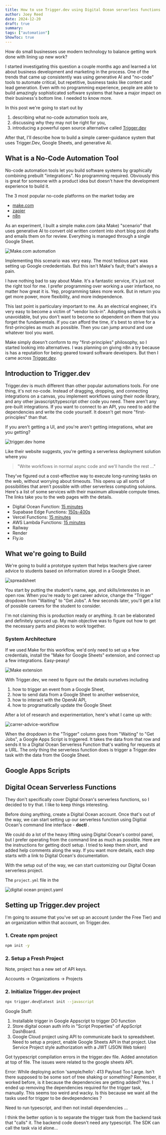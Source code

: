 ```yaml
---
title: How to use Trigger.dev using Digital Ocean serverless functions.
author: Joey Reed
date: 2024-12-20
draft: true
summary:     
tags: ["automation"]
ShowToc: true
---
```


How do small businesses use modern technology to balance getting work done with lining up new work?  

I started investigating this question a couple months ago and learned a lot about business development and 
marketing in the process.  One of the trends that came up consistently was using generative AI and "no-code" tools to 
automate critical, but repetitive, business tasks like content and lead generation.  Even with no programming experience,
people are able to build amazingly sophisticated software systems that have a major impact on their business's
bottom line.  I needed to know more.

In this post we're going to start out by

1. describing what no-code automation tools are,
2. discussing why they may not be right for you,
3. introducing a powerful open source alternative called [Trigger.dev](https://trigger.dev/)

After that, I'll describe how to build a simple career-guidance system that uses Trigger.Dev, Google Sheets, and generative AI.

## What is a No-Code Automation Tool

No-code automation tools let you build software systems by graphically combining prebuilt "integrations".  No programming required.  Obviously this is 
great for someone with a product idea but doesn't have the development experience to build it.     

The 3 most popular no-code platforms on the market today are  

* [make.com](https://www.make.com/en)
* [zapier](https://zapier.com/)
* [n8n](https://n8n.io/)

As an experiment, I built a simple make.com (aka Make) "scenario" that uses generative AI to convert old written content into short blog post drafts and emails them on for review.  Everything is managed through a single Google Sheet.

![Make.com automation](./figures/make_automation.png)

Implementing this scenario was very easy.  The most tedious part was setting up Google crededentials.  But this isn't Make's fault; that's always a pain.

I have nothing bad to say about Make.  It's a fantastic service, it's just not the right tool for me.  I prefer programming over working a user interface, no matter how great it is.  Yep, programming takes more work.  But in return you get more power, more flexibility, and more independence.  

This last point is particulary important to me.  As an electrical engineer,  it's very easy to become a victim of "vendor lock-in".  Adopting software tools is unavoidable, but you don't want to become so dependent on them that you forget the fundamentals.  If you can afford the time, it's best to strive for a first-principles as much as possible.  Then you can jump around and use whatever tool you want.                     

Make simply doesn't conform to my "first-principles" philosophy, so I started looking into alternatives.  I was planning on giving n8n a try because is has a reputation for being geared toward software developers.  But then I came across [Trigger.dev](https://trigger.dev/).    

## Introduction to Trigger.dev 

Trigger.dev is much different than other popular automations tools.  For one thing, it's not no-code.  Instead of dragging, 
dropping, and connecting integrations on a canvas, you implement workflows using their node library, and any other javascript/typescript other 
code you need.  There aren't any pre-built integrations.  If you want to connect to an API, you need to add the dependencies and write the code 
yourself.  It doesn't get more "first-principles" than that.

If you aren't getting a UI, and you're aren't getting integrations, what are you getting?    

![trigger.dev home](./figures/trigger-dot-dev-home-annotated.png)

Like their website suggests, you're getting a serverless deployment solution where you

> "Write workflows in normal async code and we'll handle the rest ..."

They've figured out a cost-effective way to execute long-running tasks on the web, without worrying about timeouts.  This opens up 
all sorts of possibilities that aren't possible with other serverless computing soluions.  Here's a list of some services
with their maximum allowable compute times.  The links take you to the web pages with the details.

* Digital Ocean Function: [15 minutes](https://docs.digitalocean.com/products/functions/details/limits/)
* Supabase Edge Functions: [150s-400s](https://supabase.com/docs/guides/functions/limits#runtime-limits)
* Vercel Functions: [15 minutes](https://vercel.com/docs/functions/runtimes#max-duration)
* AWS Lambda Functions: [15 minutes](https://docs.aws.amazon.com/lambda/latest/dg/gettingstarted-limits.html)
* Railway
* Render
* Fly.io



## What we're going to Build

We're going to build a prototype system that helps teachers give career advice to students based on information stored in a Google Sheet. 

![spreadsheet](./figures/spreadsheet.png)

You start by putting the student's name, age, and skills/interestes in an open row.  When you're ready to get career advice, change the "Trigger" dropdown from "Waiting" to "Get Jobs".  A few seconds later, you'll get a list of possible careers for the student to consider.        

I'm not claiming this is production ready or anything.  It can be elaborated and definitely spruced up.  My main objective was to figure out how to get the necessary parts and pieces to work together.

### System Architecture

If we used Make for this workflow, we'd only need to set up a few credentials, install the "Make for Google Sheets" extension, and connect up a few integrations.  Easy-peasy!

![Make extension](./figures/make-dot-com-extension.png)

With Trigger.dev, we need to figure out the details ourselves including 

1. how to trigger an event from a Google Sheet,
2. how to send data from a Google Sheet to another webservice,
3. how to interact with the OpenAI API,
4. how to programatically update the Google Sheet 

After a lot of research and experimentation, here's what I came up with:

![carrer-advice-workflow](./figures/career-advice-flow.png)
  
When the dropdown in the "Trigger" column goes from "Waiting" to "Get Jobs", a Google Apps Script is triggered.  It
takes the data from that row and sends it to a Digital Ocean Serverless Function that's waiting for requests at a URL.  The only 
thing the serverless function does is trigger a Trigger.dev task with the data from the Google Sheet.   

## Google Apps Scripts

## Digital Ocean Serverless Functions


They don't specifically cover Digital Ocean's serverless functions, so I decided to try that.  I like to keep things interesting.    

Before doing anything, create a Digital Ocean account.  Once that's out of the way, we can start setting up our serverless function using 
Digitial Ocean's command line interface - **doctl** .  

We could do a lot of the heavy lifting using Digital Ocean's control panel, but I prefer operating from the command line as much as possible.  Here are the instructions for getting doctl setup.  I tried to keep them short, and added help comments along the way.  If you want more details, each step starts with a link to Digital Ocean's documentation. 

With the setup out of the way, we can start customizing our Digital Ocean serverless project.  

The `project.yml` file in the 

![digital ocean project.yaml](./figures/digital-ocean-yaml.png)

## Setting up Trigger.dev project

I'm going to assume that you've set up an account (under the Free Tier) and an organization within that account, on Trigger.dev.  

### 1. Create npm project

```sh
npm init -y
```

### 2. Setup a Fresh Project

Note, project has a new set of API keys. 

Accounts -> Organizations -> Projects

### 2. Initialize Trigger.dev project 

```sh
npx trigger.dev@latest init --javascript
```






Google Stuff:
1. Installable trigger in Google Appscript to trigger DO function
2. Store digital ocean auth info in "Script Properties" of AppScript DashBoard.
3. Google Cloud project using API to communicate back to spreadsheet.  Need to setup a project, enable Google Sheets API in that project.  Use Service Project style authorization with a JWT (JSON Web token)


Got tyypescript compilation errors in the trigger.dev file.  Added annotation at top of file.  The issues were related to the google sheets API.

Error: While deploying action 'sample/hello': 413 Payload Too Large.  Isn't there supposed to be some sort of tree shaking or something?
Remember, it worked before, is it because the dependencies are getting added?  Yes. I ended up removing the dependencies required for the trigger task, manually.
This seems too weird and wacky.  Is this because we want all the tasks used for trigger to be devdependencies ?  

Need to run typescript, and then not install dependencies ...

I think the better option is to separate the trigger task from the backend task that "calls" it.  The backend code doesn't need any typescript.  The SDK can 
call the task via id alone...

